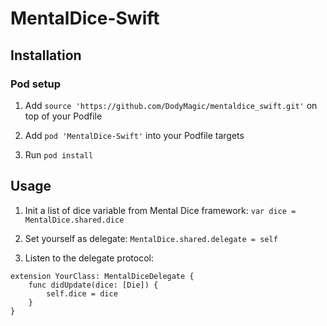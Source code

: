 # MentalDice-Swift

## Installation

### Pod setup

1. Add `source 'https://github.com/DodyMagic/mentaldice_swift.git'` on top of your Podfile

1. Add `pod 'MentalDice-Swift'` into your Podfile targets

1. Run `pod install`

## Usage

1. Init a list of dice variable from Mental Dice framework: `var dice = MentalDice.shared.dice`

1. Set yourself as delegate: `MentalDice.shared.delegate = self`

1. Listen to the delegate protocol:
```
extension YourClass: MentalDiceDelegate {
    func didUpdate(dice: [Die]) {
        self.dice = dice
    }
}
```
